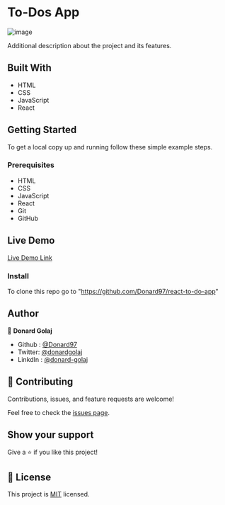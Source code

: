 # To-Dos App

![image](https://user-images.githubusercontent.com/74506933/135165903-d29d1c51-8a7a-4598-9c71-e2037e5ea4f5.png)


Additional description about the project and its features.

## Built With

- HTML
- CSS
- JavaScript
- React

## Getting Started

To get a local copy up and running follow these simple example steps.

### Prerequisites

- HTML
- CSS
- JavaScript
- React
- Git
- GitHub

## Live Demo

 [Live Demo Link](https://donard97.github.io/react-to-do-app/)


### Install

To clone this repo go to "https://github.com/Donard97/react-to-do-app"


## Author

👤 **Donard Golaj**

- Github : [@Donard97](https://github.com/Donard97)
- Twitter: [@donardgolaj](https://twitter.com/donardgolaj)
- LinkdIn : [@donard-golaj](https://www.linkedin.com/in/donard-golaj/)

## 🤝 Contributing

Contributions, issues, and feature requests are welcome!

Feel free to check the [issues page](https://github.com/Donard97/react-to-do-app/issues).

## Show your support

Give a ⭐️ if you like this project!

## 📝 License

This project is [MIT](./MIT.md) licensed.
